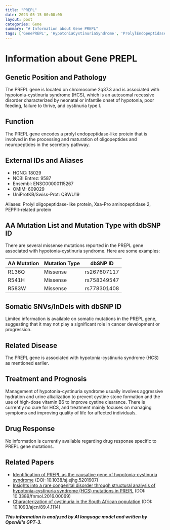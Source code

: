 ```yaml
---
title: "PREPL"
date: 2023-05-15 00:00:00
layout: post
categories: Gene
summary: "# Information about Gene PREPL"
tags: ['GenePREPL', 'HypotoniaCystinuriaSyndrome', 'ProlylEndopeptidase', 'MissenseMutations', 'TreatmentManagement', 'RelatedDisease', 'GeneticPosition', 'Neuropeptides']
---
```


# Information about Gene PREPL

## Genetic Position and Pathology
The PREPL gene is located on chromosome 2q37.3 and is associated with hypotonia-cystinuria syndrome (HCS), which is an autosomal recessive disorder characterized by neonatal or infantile onset of hypotonia, poor feeding, failure to thrive, and cystinuria type I. 

## Function
The PREPL gene encodes a prolyl endopeptidase-like protein that is involved in the processing and maturation of oligopeptides and neuropeptides in the secretory pathway. 

## External IDs and Aliases
- HGNC: 18029
- NCBI Entrez: 9587
- Ensembl: ENSG00000115267
- OMIM: 609029
- UniProtKB/Swiss-Prot: Q8WU19

Aliases: Prolyl oligopeptidase-like protein, Xaa-Pro aminopeptidase 2, PEPPII-related protein

## AA Mutation List and Mutation Type with dbSNP ID
There are several missense mutations reported in the PREPL gene associated with hypotonia-cystinuria syndrome. Here are some examples: 

| AA Mutation | Mutation Type   | dbSNP ID |
|-------------|----------------|----------|
| R136Q       | Missense        | rs267607117 |
| R541H       | Missense        | rs758349547 |
| R583W       | Missense        | rs778301408 |

## Somatic SNVs/InDels with dbSNP ID
Limited information is available on somatic mutations in the PREPL gene, suggesting that it may not play a significant role in cancer development or progression.

## Related Disease
The PREPL gene is associated with hypotonia-cystinuria syndrome (HCS) as mentioned earlier.

## Treatment and Prognosis
Management of hypotonia-cystinuria syndrome usually involves aggressive hydration and urine alkalization to prevent cystine stone formation and the use of high-dose vitamin B6 to improve cystine clearance. There is currently no cure for HCS, and treatment mainly focuses on managing symptoms and improving quality of life for affected individuals.

## Drug Response
No information is currently available regarding drug response specific to PREPL gene mutations.

## Related Papers
- [Identification of PREPL as the causative gene of hypotonia-cystinuria syndrome](https://www.ncbi.nlm.nih.gov/pubmed/17924335) (DOI: 10.1038/sj.ejhg.5201907)
- [Insights into a rare congenital disorder through structural analysis of hypotonia-cystinuria syndrome (HCS) mutations in PREPL](https://www.ncbi.nlm.nih.gov/pmc/articles/PMC4945224/) (DOI: 10.3389/fnmol.2016.00069)
- [Characterization of cystinuria in the South African population](https://academic.oup.com/ajcn/article/89/4/1114/4596728) (DOI: 10.1093/ajcn/89.4.1114)

**_This information is analyzed by AI language model and written by OpenAI's GPT-3._**
